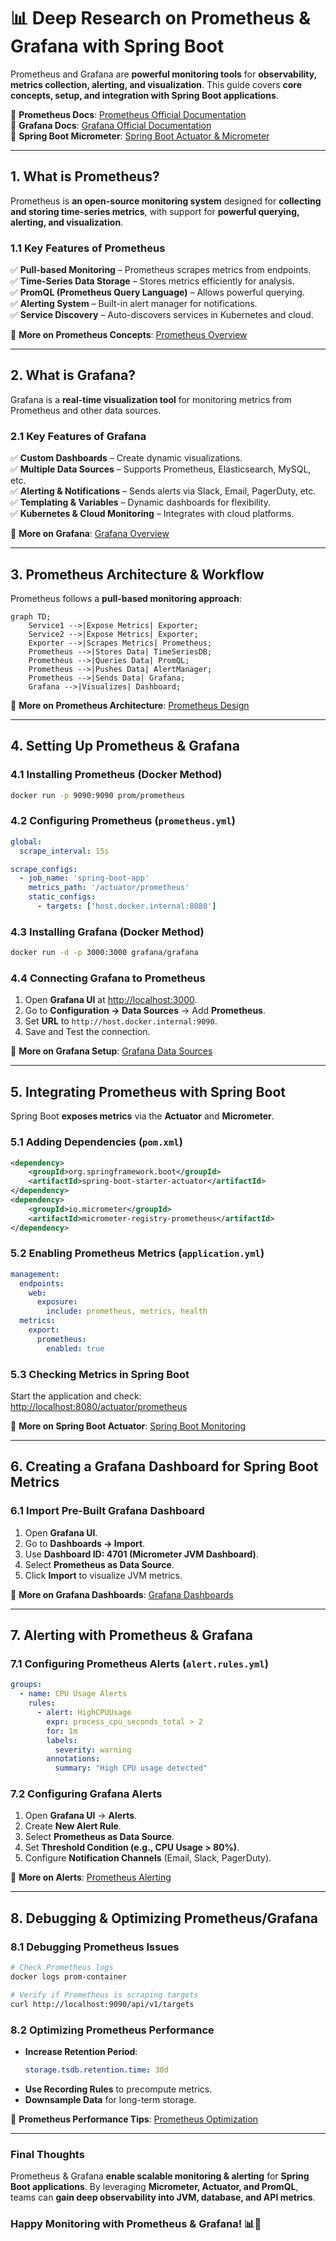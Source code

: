 # 📊 Deep Research on Prometheus & Grafana with Spring Boot

Prometheus and Grafana are **powerful monitoring tools** for **observability, metrics collection, alerting, and visualization**. This guide covers **core concepts, setup, and integration with Spring Boot applications**.

📌 **Prometheus Docs**: [Prometheus Official Documentation](https://prometheus.io/docs/)  
📌 **Grafana Docs**: [Grafana Official Documentation](https://grafana.com/docs/)  
📌 **Spring Boot Micrometer**: [Spring Boot Actuator & Micrometer](https://docs.spring.io/spring-boot/docs/current/reference/html/actuator.html#actuator.metrics)  

---

## **1. What is Prometheus?**  

Prometheus is **an open-source monitoring system** designed for **collecting and storing time-series metrics**, with support for **powerful querying, alerting, and visualization**.

### **1.1 Key Features of Prometheus**  
✅ **Pull-based Monitoring** – Prometheus scrapes metrics from endpoints.  
✅ **Time-Series Data Storage** – Stores metrics efficiently for analysis.  
✅ **PromQL (Prometheus Query Language)** – Allows powerful querying.  
✅ **Alerting System** – Built-in alert manager for notifications.  
✅ **Service Discovery** – Auto-discovers services in Kubernetes and cloud.  

🔗 **More on Prometheus Concepts**: [Prometheus Overview](https://prometheus.io/docs/introduction/overview/)  

---

## **2. What is Grafana?**  

Grafana is a **real-time visualization tool** for monitoring metrics from Prometheus and other data sources.

### **2.1 Key Features of Grafana**  
✅ **Custom Dashboards** – Create dynamic visualizations.  
✅ **Multiple Data Sources** – Supports Prometheus, Elasticsearch, MySQL, etc.  
✅ **Alerting & Notifications** – Sends alerts via Slack, Email, PagerDuty, etc.  
✅ **Templating & Variables** – Dynamic dashboards for flexibility.  
✅ **Kubernetes & Cloud Monitoring** – Integrates with cloud platforms.  

🔗 **More on Grafana**: [Grafana Overview](https://grafana.com/docs/grafana/latest/getting-started/)  

---

## **3. Prometheus Architecture & Workflow**  

Prometheus follows a **pull-based monitoring approach**:

```mermaid
graph TD;
    Service1 -->|Expose Metrics| Exporter;
    Service2 -->|Expose Metrics| Exporter;
    Exporter -->|Scrapes Metrics| Prometheus;
    Prometheus -->|Stores Data| TimeSeriesDB;
    Prometheus -->|Queries Data| PromQL;
    Prometheus -->|Pushes Data| AlertManager;
    Prometheus -->|Sends Data| Grafana;
    Grafana -->|Visualizes| Dashboard;
```

🔗 **More on Prometheus Architecture**: [Prometheus Design](https://prometheus.io/docs/introduction/overview/)  

---

## **4. Setting Up Prometheus & Grafana**  

### **4.1 Installing Prometheus (Docker Method)**  
```sh
docker run -p 9090:9090 prom/prometheus
```

### **4.2 Configuring Prometheus (`prometheus.yml`)**  
```yaml
global:
  scrape_interval: 15s

scrape_configs:
  - job_name: 'spring-boot-app'
    metrics_path: '/actuator/prometheus'
    static_configs:
      - targets: ['host.docker.internal:8080']
```

### **4.3 Installing Grafana (Docker Method)**  
```sh
docker run -d -p 3000:3000 grafana/grafana
```

### **4.4 Connecting Grafana to Prometheus**  
1. Open **Grafana UI** at [http://localhost:3000](http://localhost:3000).  
2. Go to **Configuration → Data Sources** → Add **Prometheus**.  
3. Set **URL** to `http://host.docker.internal:9090`.  
4. Save and Test the connection.  

🔗 **More on Grafana Setup**: [Grafana Data Sources](https://grafana.com/docs/grafana/latest/datasources/add-a-data-source/)  

---

## **5. Integrating Prometheus with Spring Boot**  

Spring Boot **exposes metrics** via the **Actuator** and **Micrometer**.

### **5.1 Adding Dependencies (`pom.xml`)**  
```xml
<dependency>
    <groupId>org.springframework.boot</groupId>
    <artifactId>spring-boot-starter-actuator</artifactId>
</dependency>
<dependency>
    <groupId>io.micrometer</groupId>
    <artifactId>micrometer-registry-prometheus</artifactId>
</dependency>
```

### **5.2 Enabling Prometheus Metrics (`application.yml`)**  
```yaml
management:
  endpoints:
    web:
      exposure:
        include: prometheus, metrics, health
  metrics:
    export:
      prometheus:
        enabled: true
```

### **5.3 Checking Metrics in Spring Boot**  
Start the application and check:  
[http://localhost:8080/actuator/prometheus](http://localhost:8080/actuator/prometheus)

🔗 **More on Spring Boot Actuator**: [Spring Boot Monitoring](https://docs.spring.io/spring-boot/docs/current/reference/html/actuator.html)  

---

## **6. Creating a Grafana Dashboard for Spring Boot Metrics**  

### **6.1 Import Pre-Built Grafana Dashboard**  
1. Open **Grafana UI**.  
2. Go to **Dashboards → Import**.  
3. Use **Dashboard ID: 4701 (Micrometer JVM Dashboard)**.  
4. Select **Prometheus as Data Source**.  
5. Click **Import** to visualize JVM metrics.  

🔗 **More on Grafana Dashboards**: [Grafana Dashboards](https://grafana.com/dashboards)  

---

## **7. Alerting with Prometheus & Grafana**  

### **7.1 Configuring Prometheus Alerts (`alert.rules.yml`)**  
```yaml
groups:
  - name: CPU Usage Alerts
    rules:
      - alert: HighCPUUsage
        expr: process_cpu_seconds_total > 2
        for: 1m
        labels:
          severity: warning
        annotations:
          summary: "High CPU usage detected"
```

### **7.2 Configuring Grafana Alerts**  
1. Open **Grafana UI** → **Alerts**.  
2. Create **New Alert Rule**.  
3. Select **Prometheus as Data Source**.  
4. Set **Threshold Condition (e.g., CPU Usage > 80%)**.  
5. Configure **Notification Channels** (Email, Slack, PagerDuty).  

🔗 **More on Alerts**: [Prometheus Alerting](https://prometheus.io/docs/alerting/latest/overview/)  

---

## **8. Debugging & Optimizing Prometheus/Grafana**  

### **8.1 Debugging Prometheus Issues**  
```sh
# Check Prometheus logs
docker logs prom-container

# Verify if Prometheus is scraping targets
curl http://localhost:9090/api/v1/targets
```

### **8.2 Optimizing Prometheus Performance**  
- **Increase Retention Period**:  
  ```yaml
  storage.tsdb.retention.time: 30d
  ```
- **Use Recording Rules** to precompute metrics.  
- **Downsample Data** for long-term storage.  

🔗 **Prometheus Performance Tips**: [Prometheus Optimization](https://prometheus.io/docs/practices/)  

---

### **Final Thoughts**  
Prometheus & Grafana **enable scalable monitoring & alerting** for **Spring Boot applications**. By leveraging **Micrometer, Actuator, and PromQL**, teams can **gain deep observability into JVM, database, and API metrics**.

### **Happy Monitoring with Prometheus & Grafana! 📊🚀**  
